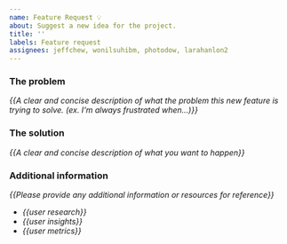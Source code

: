 ```yaml
---
name: Feature Request 💡
about: Suggest a new idea for the project.
title: ''
labels: Feature request
assignees: jeffchew, wonilsuhibm, photodow, larahanlon2
---
```


<!-- replace _{{...}}_ with your own words -->

### The problem
_{{A clear and concise description of what the problem this new feature is trying to solve. (ex. I'm always frustrated when...)}}_

### The solution
_{{A clear and concise description of what you want to happen}}_

### Additional information
 _{{Please provide any additional information or resources for reference}}_
 - _{{user research}}_
 - _{{user insights}}_
 - _{{user metrics}}_
